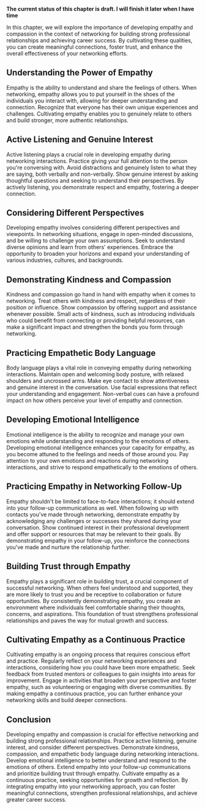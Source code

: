 **The current status of this chapter is draft. I will finish it later when I have time**

In this chapter, we will explore the importance of developing empathy and compassion in the context of networking for building strong professional relationships and achieving career success. By cultivating these qualities, you can create meaningful connections, foster trust, and enhance the overall effectiveness of your networking efforts.

Understanding the Power of Empathy
----------------------------------

Empathy is the ability to understand and share the feelings of others. When networking, empathy allows you to put yourself in the shoes of the individuals you interact with, allowing for deeper understanding and connection. Recognize that everyone has their own unique experiences and challenges. Cultivating empathy enables you to genuinely relate to others and build stronger, more authentic relationships.

Active Listening and Genuine Interest
-------------------------------------

Active listening plays a crucial role in developing empathy during networking interactions. Practice giving your full attention to the person you're conversing with. Avoid distractions and genuinely listen to what they are saying, both verbally and non-verbally. Show genuine interest by asking thoughtful questions and seeking to understand their perspectives. By actively listening, you demonstrate respect and empathy, fostering a deeper connection.

Considering Different Perspectives
----------------------------------

Developing empathy involves considering different perspectives and viewpoints. In networking situations, engage in open-minded discussions, and be willing to challenge your own assumptions. Seek to understand diverse opinions and learn from others' experiences. Embrace the opportunity to broaden your horizons and expand your understanding of various industries, cultures, and backgrounds.

Demonstrating Kindness and Compassion
-------------------------------------

Kindness and compassion go hand in hand with empathy when it comes to networking. Treat others with kindness and respect, regardless of their position or influence. Show compassion by offering support and assistance whenever possible. Small acts of kindness, such as introducing individuals who could benefit from connecting or providing helpful resources, can make a significant impact and strengthen the bonds you form through networking.

Practicing Empathetic Body Language
-----------------------------------

Body language plays a vital role in conveying empathy during networking interactions. Maintain open and welcoming body posture, with relaxed shoulders and uncrossed arms. Make eye contact to show attentiveness and genuine interest in the conversation. Use facial expressions that reflect your understanding and engagement. Non-verbal cues can have a profound impact on how others perceive your level of empathy and connection.

Developing Emotional Intelligence
---------------------------------

Emotional intelligence is the ability to recognize and manage your own emotions while understanding and responding to the emotions of others. Developing emotional intelligence enhances your capacity for empathy, as you become attuned to the feelings and needs of those around you. Pay attention to your own emotions and reactions during networking interactions, and strive to respond empathetically to the emotions of others.

Practicing Empathy in Networking Follow-Up
------------------------------------------

Empathy shouldn't be limited to face-to-face interactions; it should extend into your follow-up communications as well. When following up with contacts you've made through networking, demonstrate empathy by acknowledging any challenges or successes they shared during your conversation. Show continued interest in their professional development and offer support or resources that may be relevant to their goals. By demonstrating empathy in your follow-up, you reinforce the connections you've made and nurture the relationship further.

Building Trust through Empathy
------------------------------

Empathy plays a significant role in building trust, a crucial component of successful networking. When others feel understood and supported, they are more likely to trust you and be receptive to collaboration or future opportunities. By consistently demonstrating empathy, you create an environment where individuals feel comfortable sharing their thoughts, concerns, and aspirations. This foundation of trust strengthens professional relationships and paves the way for mutual growth and success.

Cultivating Empathy as a Continuous Practice
--------------------------------------------

Cultivating empathy is an ongoing process that requires conscious effort and practice. Regularly reflect on your networking experiences and interactions, considering how you could have been more empathetic. Seek feedback from trusted mentors or colleagues to gain insights into areas for improvement. Engage in activities that broaden your perspective and foster empathy, such as volunteering or engaging with diverse communities. By making empathy a continuous practice, you can further enhance your networking skills and build deeper connections.

Conclusion
----------

Developing empathy and compassion is crucial for effective networking and building strong professional relationships. Practice active listening, genuine interest, and consider different perspectives. Demonstrate kindness, compassion, and empathetic body language during networking interactions. Develop emotional intelligence to better understand and respond to the emotions of others. Extend empathy into your follow-up communications and prioritize building trust through empathy. Cultivate empathy as a continuous practice, seeking opportunities for growth and reflection. By integrating empathy into your networking approach, you can foster meaningful connections, strengthen professional relationships, and achieve greater career success.
